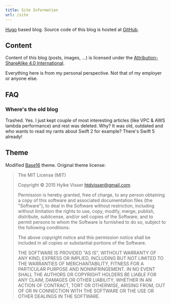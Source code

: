 ```yaml
---
title: Site Information
url: /site
---
```



[Hugo](https://gohugo.io/) based blog. Source code of this blog is hosted
at [GitHub](https://github.com/zrzka/zrzka.org).

## Content

Content of this blog (posts, images, ...) is licensed under the
[Attribution-ShareAlike 4.0 International](https://creativecommons.org/licenses/by-sa/4.0/).

Everything here is from my personal perspective. Not that of my employer or anyone else.

## FAQ

### Where's the old blog

Trashed. Yes. I just kept couple of most interesting articles (like VPC & AWS lambda
performance) and rest was deleted. Why? It was old, outdated and who wants to read my
rants about Swift 2 for example? There's Swift 5 already!

## Theme

Modified [Base16](https://github.com/htdvisser/hugo-base16-theme) theme. Original
theme license:

> The MIT License (MIT)
>
> Copyright © 2015 Hylke Visser <htdvisser@gmail.com>.
>
> Permission is hereby granted, free of charge, to any person obtaining a copy
> of this software and associated documentation files (the "Software"), to deal
> in the Software without restriction, including without limitation the rights
> to use, copy, modify, merge, publish, distribute, sublicense, and/or sell
> copies of the Software, and to permit persons to whom the Software is
> furnished to do so, subject to the following conditions:
>
> The above copyright notice and this permission notice shall be included in
> all copies or substantial portions of the Software.
>
> THE SOFTWARE IS PROVIDED "AS IS", WITHOUT WARRANTY OF ANY KIND, EXPRESS OR
> IMPLIED, INCLUDING BUT NOT LIMITED TO THE WARRANTIES OF MERCHANTABILITY,
> FITNESS FOR A PARTICULAR PURPOSE AND NONINFRINGEMENT. IN NO EVENT SHALL THE
> AUTHORS OR COPYRIGHT HOLDERS BE LIABLE FOR ANY CLAIM, DAMAGES OR OTHER
> LIABILITY, WHETHER IN AN ACTION OF CONTRACT, TORT OR OTHERWISE, ARISING FROM,
> OUT OF OR IN CONNECTION WITH THE SOFTWARE OR THE USE OR OTHER DEALINGS IN
> THE SOFTWARE.
